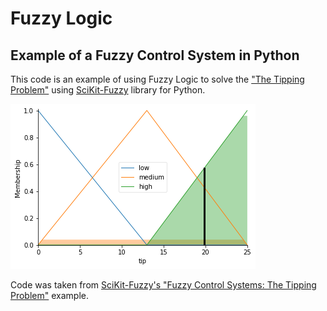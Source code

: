 # Fuzzy Logic
## Example of a Fuzzy Control System in Python

This code is an example of using Fuzzy Logic to solve the ["The Tipping Problem"](https://pythonhosted.org/scikit-fuzzy/auto_examples/plot_tipping_problem_newapi.html#the-tipping-problem) using [SciKit-Fuzzy](https://pythonhosted.org/scikit-fuzzy/) library for Python.

![output](https://github.com/marcelovca90-inatel/C210/raw/master/fuzzy-logic-python/output.png)

Code was taken from [SciKit-Fuzzy's "Fuzzy Control Systems: The Tipping Problem"](https://pythonhosted.org/scikit-fuzzy/auto_examples/plot_tipping_problem_newapi.html#example-plot-tipping-problem-newapi-py) example.
